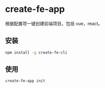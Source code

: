 # create-fe-app

根据配置项一键创建前端项目，包括 vue，react。

## 安装

```bash
npm install -g create-fe-cli
```

## 使用

```bash
create-fe-app init
```
